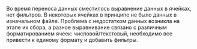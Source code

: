 Во время переноса данных сместилось выравнение данных в ячейках, нет фильтров. В некоторых ячейках в принципе не было данных в изначальном файле. Проблема с недостатком данных возникла на этапе их сбора, а разное выравнивание связано с различным форматированием ячеек: числовой/текстовый, необходимо все привести к единому формату и добавить фильтры.
